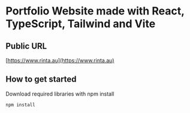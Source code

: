 # Portfolio Website made with React, TypeScript, Tailwind and Vite

## Public URL
[https://www.rinta.au](https://www.rinta.au)

## How to get started
Download required libraries with npm install
```
npm install
```
